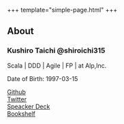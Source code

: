 +++
template="simple-page.html"
+++

## About

### Kushiro Taichi @shiroichi315

Scala | DDD | Agile | FP | at Alp,Inc.

Date of Birth: 1997-03-15

<!-- more -->

<div>
   <a href="https://github.com/shiroichi315" rel="noopener" target="_blank">
   <i class="fab fa-github"></i> Github
   </a>
</div>
<div>
   <a href="https://twitter.com/shiroichi315" rel="noopener" target="_blank">
   <i class="fab fa-twitter"></i> Twitter
   </a>
</div>
<div>
   <a href="https://speakerdeck.com/shiroichi315" rel="noopener" target="_blank">
     <i class="fa-brands fa-speaker-deck"></i> Speacker Deck
   </a>
</div>
<div>
   <a href="https://www.notion.so/shiroichi315/43264b501a54481bb194311b46a74472?v=021de6fc6a4e4e39b0afca0fd38bdca7" rel="noopener" target="_blank">
   <i class="fas fa-book"></i> Bookshelf
   </a>
</div>